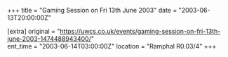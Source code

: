 +++
title = "Gaming Session on Fri 13th June 2003"
date = "2003-06-13T20:00:00Z"

[extra]
original = "https://uwcs.co.uk/events/gaming-session-on-fri-13th-june-2003-1474488943400/"    
ent_time = "2003-06-14T03:00:00Z"
location = "Ramphal R0.03/4"
+++



